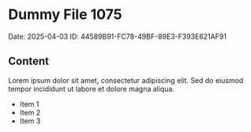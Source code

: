 # Dummy File 1075

Date: 2025-04-03
ID: 44589B91-FC78-49BF-89E3-F393E621AF91

## Content

Lorem ipsum dolor sit amet, consectetur adipiscing elit.
Sed do eiusmod tempor incididunt ut labore et dolore magna aliqua.

* Item 1
* Item 2
* Item 3
